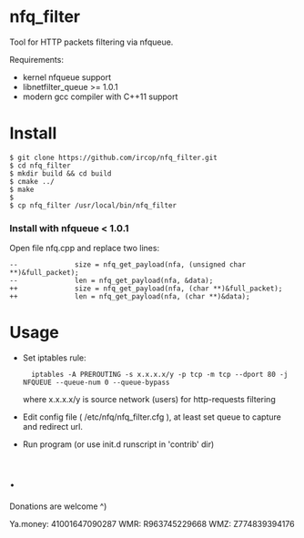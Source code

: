nfq_filter
==========

Tool for HTTP packets filtering via nfqueue.

Requirements:

 - kernel nfqueue support
 - libnetfilter_queue >= 1.0.1
 - modern gcc compiler with C++11 support

# Install


    $ git clone https://github.com/ircop/nfq_filter.git
    $ cd nfq_filter
    $ mkdir build && cd build
    $ cmake ../
    $ make
    $
    $ cp nfq_filter /usr/local/bin/nfq_filter

### Install with nfqueue < 1.0.1

Open file nfq.cpp and replace two lines:

    --              size = nfq_get_payload(nfa, (unsigned char **)&full_packet);
    --              len = nfq_get_payload(nfa, &data);
    ++              size = nfq_get_payload(nfa, (char **)&full_packet);
    ++              len = nfq_get_payload(nfa, (char **)&data);


# Usage


- Set iptables rule:


        iptables -A PREROUTING -s x.x.x.x/y -p tcp -m tcp --dport 80 -j NFQUEUE --queue-num 0 --queue-bypass

    where x.x.x.x/y is source network (users) for http-requests filtering

- Edit config file ( /etc/nfq/nfq_filter.cfg ), at least set queue to capture and redirect url.

- Run program (or use init.d runscript in 'contrib' dir)


# . 
Donations are welcome ^)

Ya.money: 41001647090287
WMR: R963745229668
WMZ: Z774839394176

